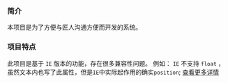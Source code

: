 ### 简介
 本项目是为了方便与匠人沟通方便而开发的系统。

### 项目特点
此项目是基于 `IE` 版本的功能，存在很多兼容性问题。
例如： `IE` 不支持 `float` ，虽然文本内也写了此属性，但是`IE`中实际起作用的确实`position`;
[查看更多详情](https://github.com/olifer655/randomNotes/issues/34)  
